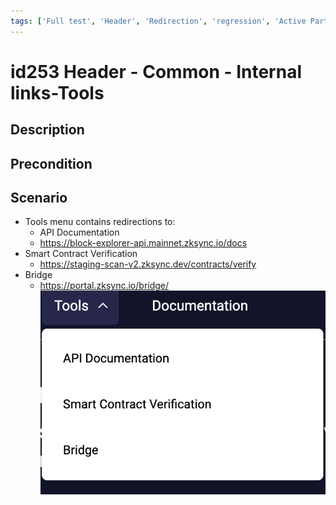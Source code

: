 ```yaml
---
tags: ['Full test', 'Header', 'Redirection', 'regression', 'Active Partly Manual', 'Active']
---
```


# id253 Header - Common - Internal links-Tools

## Description


## Precondition


## Scenario
- Tools menu contains redirections to:
    - API Documentation
    - https://block-explorer-api.mainnet.zksync.io/docs
- Smart Contract Verification
    - https://staging-scan-v2.zksync.dev/contracts/verify
- Bridge
    - https://portal.zksync.io/bridge/
![Screenshot](../../../../static/img/Common/Header/id253_1.png)